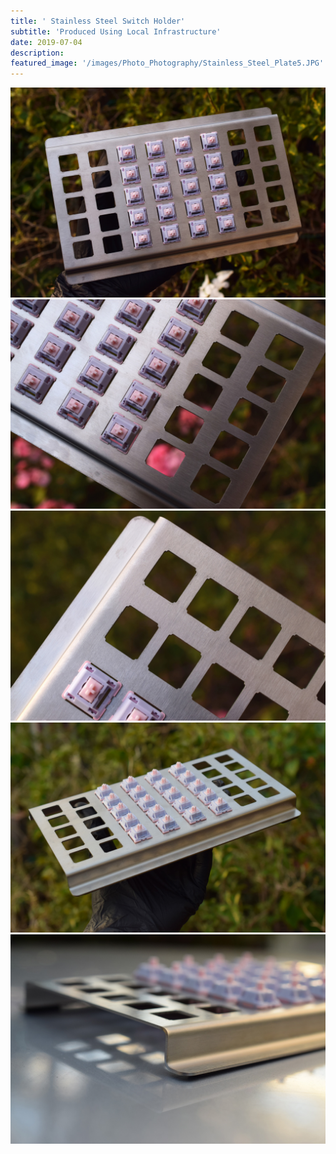 ```yaml
---
title: ' Stainless Steel Switch Holder'
subtitle: 'Produced Using Local Infrastructure'
date: 2019-07-04
description: 
featured_image: '/images/Photo_Photography/Stainless_Steel_Plate5.JPG'
---
```


<div class="gallery" data-columns="2">
    <img src="/images/Photo_Photography/Stainless_Steel_Plate.jpg">
    <img src="/images/Photo_Photography/Stainless_Steel_Plate2.jpg">
    <img src="/images/Photo_Photography/Stainless_Steel_Plate3.jpg">
    <img src="/images/Photo_Photography/Stainless_Steel_Plate4.JPG">
</div>

<div class="gallery" data-columns="1">
    <img src="/images/Photo_Photography/Stainless_Steel_Plate5.JPG">
</div>


